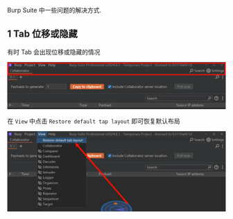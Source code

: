 Burp Suite 中一些问题的解决方式.

## 1 Tab 位移或隐藏

有时 Tab 会出现位移或隐藏的情况

![有时 Tab 会出现位移或隐藏的情况](./../../../images/%E5%9C%A8%20Burp%20Suite%20%E4%B8%AD%E9%81%87%E5%88%B0%E7%9A%84%E4%B8%80%E4%BA%9B%E9%97%AE%E9%A2%98/%E6%9C%89%E6%97%B6%20Tab%20%E4%BC%9A%E5%87%BA%E7%8E%B0%E4%BD%8D%E7%A7%BB%E6%88%96%E9%9A%90%E8%97%8F%E7%9A%84%E6%83%85%E5%86%B5.png)

在 `View` 中点击 `Restore default tap layout` 即可恢复默认布局

![在 `View` 中点击 `Restore default tap layout` 即可恢复默认布局](./../../../images/%E5%9C%A8%20Burp%20Suite%20%E4%B8%AD%E9%81%87%E5%88%B0%E7%9A%84%E4%B8%80%E4%BA%9B%E9%97%AE%E9%A2%98/%E5%9C%A8%20%60View%60%20%E4%B8%AD%E7%82%B9%E5%87%BB%20%60Restore%20default%20tap%20layout%60%20%E5%8D%B3%E5%8F%AF%E6%81%A2%E5%A4%8D%E9%BB%98%E8%AE%A4%E5%B8%83%E5%B1%80.png)


